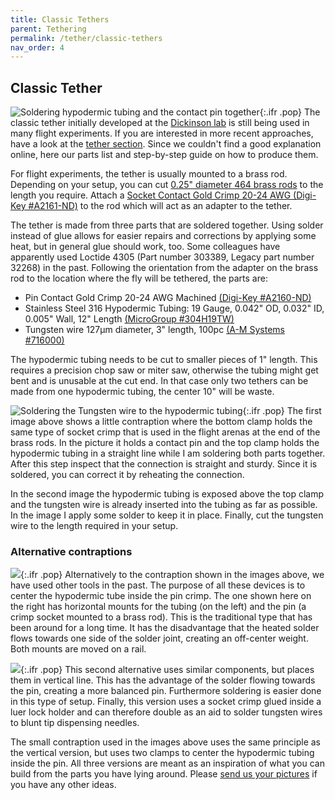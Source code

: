 ```yaml
---
title: Classic Tethers
parent: Tethering
permalink: /tether/classic-tethers
nav_order: 4
---
```


## Classic Tether

![Soldering hypodermic tubing and the contact pin together]({{site.baseurl}}/assets/img/Tethering/Tether_mount/Classic-tether_solder-base.jpg){:.ifr .pop}
The classic tether initially developed at the [Dickinson lab](https://dickinsonlab.caltech.edu/) is still being used in many flight experiments. If you are interested in more recent approaches, have a look at the [tether section]({{site.base}}/tether/tethers). Since we couldn't find a good explanation online, here our parts list and step-by-step guide on how to produce them.

For flight experiments, the tether is usually mounted to a brass rod. Depending on your setup, you can cut [0.25" diameter 464 brass rods](https://www.mcmaster.com/8970K52) to the length you require. Attach a [Socket Contact Gold Crimp 20-24 AWG (Digi-Key #A2161-ND)](https://www.digikey.com/short/7p098n9q) to the rod which will act as an adapter to the tether.

The tether is made from three parts that are soldered together. Using solder instead of glue allows for easier repairs and corrections by applying some heat, but in general glue should work, too. Some colleagues have apparently used Loctide 4305 (Part number 303389, Legacy part number 32268) in the past. Following the orientation from the adapter on the brass rod to the location where the fly will be tethered, the parts are:

- Pin Contact Gold Crimp 20-24 AWG Machined [(Digi-Key #A2160-ND)](https://www.digikey.com/short/db4bz91d)
- Stainless Steel 316 Hypodermic Tubing: 19 Gauge, 0.042" OD, 0.032" ID, 0.005" Wall, 12" Length [(MicroGroup #304H19TW)](https://www.microgroup.com/product-category/hypodermic_tubing/)
- Tungsten wire 127µm diameter, 3" length, 100pc [(A-M Systems #716000)](https://www.a-msystems.com/p-728-tungsten-rod.aspx)

The hypodermic tubing needs to be cut to smaller pieces of 1" length. This requires a precision chop saw or miter saw, otherwise the tubing might get bent and is unusable at the cut end. In that case only two tethers can be made from one hypodermic tubing, the center 10" will be waste.

![Soldering the Tungsten wire to the hypodermic tubing]({{site.baseurl}}/assets/img/Tethering/Tether_mount/Classic-tether_solder-wire.jpg){:.ifr .pop}
The first image above shows a little contraption where the bottom clamp holds the same type of socket crimp that is used in the flight arenas at the end of the brass rods. In the picture it holds a contact pin and the top clamp holds the hypodermic tubing in a straight line while I am soldering both parts together. After this step inspect that the connection is straight and sturdy. Since it is soldered, you can correct it by reheating the connection.

In the second image the hypodermic tubing is exposed above the top clamp and the tungsten wire is already inserted into the tubing as far as possible. In the image I apply some solder to keep it in place. Finally, cut the tungsten wire to the length required in your setup.

### Alternative contraptions

![]({{site.baseurl}}/assets/img/Tethering/Tether_mount/Classic-tether_horizontal-contraption.jpg){:.ifr .pop}
Alternatively to the contraption shown in the images above, we have used other tools in the past. The purpose of all these devices is to center the hypodermic tube inside the pin crimp. The one shown here on the right has horizontal mounts for the tubing (on the left) and the pin (a crimp socket mounted to a brass rod). This is the traditional type that has been around for a long time. It has the disadvantage that the heated solder flows towards one side of the solder joint, creating an off-center weight. Both mounts are moved on a rail.

![]({{site.baseurl}}/assets/img/Tethering/Tether_mount/Classic-tether_vertical-contraption.jpg){:.ifr .pop}
This second alternative uses similar components, but places them in vertical line. This has the advantage of the solder flowing towards the pin, creating a more balanced pin. Furthermore soldering is easier done in this type of setup. Finally, this version uses a socket crimp glued inside a luer lock holder and can therefore double as an aid to solder tungsten wires to blunt tip dispensing needles.

The small contraption used in the images above uses the same principle as the vertical version, but uses two clamps to center the hypodermic tubing inside the pin. All three versions are meant as an inspiration of what you can build from the parts you have lying around. Please [send us your pictures]({{site.baseurl}}/about) if you have any other ideas.
